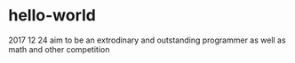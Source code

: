 # hello-world
2017 12 24 aim to be an extrodinary and outstanding programmer
as well as math and other competition
